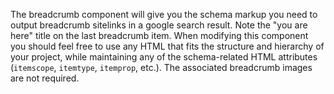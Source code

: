 The breadcrumb component will give you the schema markup you need to output breadcrumb sitelinks in a google search result. Note the "you are here" title on the last breadcrumb item. When modifying this component you should feel free to use any HTML that fits the structure and hierarchy of your project, while maintaining any of the schema-related HTML attributes (`itemscope`, `itemtype`, `itemprop`, etc.). The associated breadcrumb images are not required.
